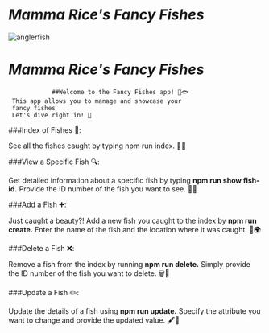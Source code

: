 # <em>Mamma Rice's Fancy Fishes</em>
![anglerfish](https://github.com/XavierRice/PROJECTMOD2/assets/126502714/95f91b1c-31e6-40cc-9206-d44ef93e798d)
# <em>Mamma Rice's Fancy Fishes</em>
                ##Welcome to the Fancy Fishes app! 🌊🐟 
     This app allows you to manage and showcase your 
     fancy fishes 
     Let's dive right in! 🤿



###Index of Fishes 📜: 
<p>See all the fishes caught by typing npm run index. 🐠📝</p>

###View a Specific Fish 🔍: 
<p>Get detailed information about a specific fish by typing <strong>npm run show fish-id.</strong>
Provide the ID number of the fish you want to see. 🐡🔎</p>

###Add a Fish ➕: 
<p>Just caught a beauty?! Add a new fish you caught to the index by <strong>npm run create.</strong>
Enter the name of the fish and the location where it was caught. 🎣🌍</p>


###Delete a Fish ❌: 
<p>Remove a fish from the index by running <strong> npm run delete.</strong>
Simply provide the ID number of the fish you want to delete. 🗑️🐠</p>


###Update a Fish ✏️: 
<p>Update the details of a fish using <strong> npm run update.</strong>
Specify the attribute you want to change and provide the updated value. 🖋️📝</p>